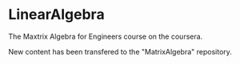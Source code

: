 # LinearAlgebra
The Maxtrix Algebra for Engineers course on the coursera.  

New content has been transfered to the "MatrixAlgebra" repository.
